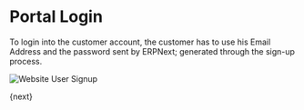 <!-- add-breadcrumbs -->
# Portal Login

To login into the customer account, the customer has to use his Email Address and
the password sent by ERPNext; generated through the sign-up process.

<img class="screenshot" alt="Website User Signup" src="/docs/assets/img/website/website-login.png">

{next}
